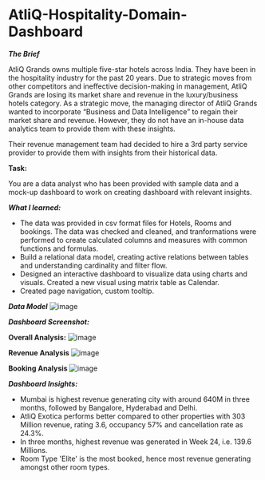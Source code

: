 # AtliQ-Hospitality-Domain-Dashboard

***The Brief***

AtliQ Grands owns multiple five-star hotels across India. They have been in the hospitality industry for the past 20 years. Due to strategic moves from other competitors and ineffective decision-making in management, AtliQ Grands are losing its market share and revenue in the luxury/business hotels category. As a strategic move, the managing director of AtliQ Grands wanted to incorporate “Business and Data Intelligence” to regain their market share and revenue. However, they do not have an in-house data analytics team to provide them with these insights.

Their revenue management team had decided to hire a 3rd party service provider to provide them with insights from their historical data.

**Task:**

You are a data analyst who has been provided with sample data and a mock-up dashboard to work on creating dashboard with relevant insights.

***What I learned:***

- The data was provided in csv format files for Hotels, Rooms and bookings. The data was checked and cleaned, and tranformations were performed to create calculated columns and measures with common functions and formulas.
- Build a relational data model, creating active relations between tables and understanding cardinality and filter flow.
- Designed an interactive dashboard to visualize data using charts and visuals. Created a new visual using matrix table as Calendar. 
- Created page navigation, custom tooltip.

***Data Model***
![image](https://github.com/manaswipatil/AtliQ-Hospitality-Domain-Dashboard/assets/50437663/6f55535b-9d8e-4d6b-b6d1-cbfd0ffaf0db)

***Dashboard Screenshot:***

**Overall Analysis:**
![image](https://github.com/manaswipatil/AtliQ-Hospitality-Domain-Dashboard/assets/50437663/51358736-42b8-448f-8d68-a72f91fdf299)

**Revenue Analysis**
![image](https://github.com/manaswipatil/AtliQ-Hospitality-Domain-Dashboard/assets/50437663/2590ec8f-6fc4-4dc8-a6e3-96414daad9c8)

**Booking Analysis**
![image](https://github.com/manaswipatil/AtliQ-Hospitality-Domain-Dashboard/assets/50437663/59409f24-4aa4-462c-a53e-77353bec81cf)

***Dashboard Insights:***
- Mumbai is highest revenue generating city with around 640M in three months, followed by Bangalore, Hyderabad and Delhi.
- AtliQ Exotica performs better compared to other properties with 303 Million revenue, rating 3.6, occupancy 57% and cancellation rate as 24.3%.
- In three months, highest revenue was generated in Week 24, i.e. 139.6 Millions.
- Room Type 'Elite' is the most booked, hence most revenue generating amongst other room types.

